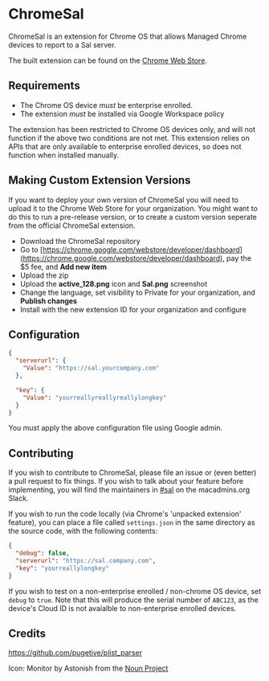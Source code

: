 # ChromeSal

ChromeSal is an extension for Chrome OS that allows Managed Chrome devices to report to a Sal server.

The built extension can be found on the [Chrome Web Store](https://chrome.google.com/webstore/detail/ohnahlfkoiaeknjhhcnhcjgpemccoklg/).

## Requirements

* The Chrome OS device _must_ be enterprise enrolled.
* The extension _must_ be installed via Google Workspace policy

The extension has been restricted to Chrome OS devices only, and will not function if the above two conditions are not met. This extension relies on APIs that are only available to enterprise enrolled devices, so does not function when installed manually.

## Making Custom Extension Versions

If you want to deploy your own version of ChromeSal you will need to upload it to the Chrome Web Store for your organization.  You might want to do this to run a pre-release version, or to create a custom version seperate from the official ChromeSal extension.

* Download the ChromeSal repository
* Go to [https://chrome.google.com/webstore/developer/dashboard](https://chrome.google.com/webstore/developer/dashboard), pay the $5 fee, and **Add new item**
* Upload the zip
* Upload the **active_128.png** icon and **Sal.png** screenshot
* Change the language, set visibility to Private for your organization, and **Publish changes**
* Install with the new extension ID for your organization and configure

## Configuration

``` json
{
  "serverurl": {
    "Value": "https://sal.yourcompany.com"
  },

  "key": {
    "Value": "yourreallyreallyreallylongkey"
  }
}
```

You must apply the above configuration file using Google admin.

## Contributing

If you wish to contribute to ChromeSal, please file an issue or (even better) a pull request to fix things. If you wish to talk about your feature before implementing, you will find the maintainers in [#sal](https://macadmins.slack.com/messages/C061B9XGS) on the macadmins.org Slack.

If you wish to run the code locally (via Chrome's 'unpacked extension' feature), you can place a file called `settings.json` in the same directory as the source code, with the following contents:

``` json
{
  "debug": false,
  "serverurl": "https://sal.company.com",
  "key": "yourreallylongkey"
}
```

If you wish to test on a non-enterprise enrolled / non-chrome OS device, set `debug` to `true`. Note that this will produce the serial number of `ABC123`, as the device's Cloud ID is not avaialble to non-enterprise enrolled devices.

## Credits
<https://github.com/pugetive/plist_parser>

Icon: Monitor by Astonish from the [Noun Project](https://thenounproject.com)
